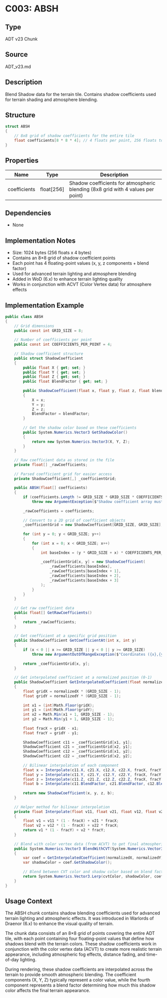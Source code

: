 # C003: ABSH

## Type
ADT v23 Chunk

## Source
ADT_v23.md

## Description
Blend Shadow data for the terrain tile. Contains shadow coefficients used for terrain shading and atmosphere blending.

## Structure
```csharp
struct ABSH
{
    // 8x8 grid of shadow coefficients for the entire tile
    float coefficients[8 * 8 * 4]; // 4 floats per point, 256 floats total
}
```

## Properties
| Name | Type | Description |
|------|------|-------------|
| coefficients | float[256] | Shadow coefficients for atmospheric blending (8x8 grid with 4 values per point) |

## Dependencies
- None

## Implementation Notes
- Size: 1024 bytes (256 floats x 4 bytes)
- Contains an 8×8 grid of shadow coefficient points
- Each point has 4 floating-point values (x, y, z components + blend factor)
- Used for advanced terrain lighting and atmosphere blending
- Added in WoD (6.x) to enhance terrain lighting quality
- Works in conjunction with ACVT (Color Vertex data) for atmosphere effects

## Implementation Example
```csharp
public class ABSH
{
    // Grid dimensions
    public const int GRID_SIZE = 8;
    
    // Number of coefficients per point
    public const int COEFFICIENTS_PER_POINT = 4;
    
    // Shadow coefficient structure
    public struct ShadowCoefficient
    {
        public float X { get; set; }
        public float Y { get; set; }
        public float Z { get; set; }
        public float BlendFactor { get; set; }
        
        public ShadowCoefficient(float x, float y, float z, float blendFactor)
        {
            X = x;
            Y = y;
            Z = z;
            BlendFactor = blendFactor;
        }
        
        // Get the shadow color based on these coefficients
        public System.Numerics.Vector3 GetShadowColor()
        {
            return new System.Numerics.Vector3(X, Y, Z);
        }
    }
    
    // Raw coefficient data as stored in the file
    private float[] _rawCoefficients;
    
    // Parsed coefficient grid for easier access
    private ShadowCoefficient[,] _coefficientGrid;
    
    public ABSH(float[] coefficients)
    {
        if (coefficients.Length != GRID_SIZE * GRID_SIZE * COEFFICIENTS_PER_POINT)
            throw new ArgumentException($"Shadow coefficient array must have {GRID_SIZE * GRID_SIZE * COEFFICIENTS_PER_POINT} elements");
            
        _rawCoefficients = coefficients;
        
        // Convert to a 2D grid of coefficient objects
        _coefficientGrid = new ShadowCoefficient[GRID_SIZE, GRID_SIZE];
        
        for (int y = 0; y < GRID_SIZE; y++)
        {
            for (int x = 0; x < GRID_SIZE; x++)
            {
                int baseIndex = (y * GRID_SIZE + x) * COEFFICIENTS_PER_POINT;
                
                _coefficientGrid[x, y] = new ShadowCoefficient(
                    _rawCoefficients[baseIndex],
                    _rawCoefficients[baseIndex + 1],
                    _rawCoefficients[baseIndex + 2],
                    _rawCoefficients[baseIndex + 3]
                );
            }
        }
    }
    
    // Get raw coefficient data
    public float[] GetRawCoefficients()
    {
        return _rawCoefficients;
    }
    
    // Get coefficient at a specific grid position
    public ShadowCoefficient GetCoefficientAt(int x, int y)
    {
        if (x < 0 || x >= GRID_SIZE || y < 0 || y >= GRID_SIZE)
            throw new ArgumentOutOfRangeException($"Coordinates ({x},{y}) out of range");
            
        return _coefficientGrid[x, y];
    }
    
    // Get interpolated coefficient at a normalized position (0-1)
    public ShadowCoefficient GetInterpolatedCoefficient(float normalizedX, float normalizedY)
    {
        float gridX = normalizedX * (GRID_SIZE - 1);
        float gridY = normalizedY * (GRID_SIZE - 1);
        
        int x1 = (int)Math.Floor(gridX);
        int y1 = (int)Math.Floor(gridY);
        int x2 = Math.Min(x1 + 1, GRID_SIZE - 1);
        int y2 = Math.Min(y1 + 1, GRID_SIZE - 1);
        
        float fracX = gridX - x1;
        float fracY = gridY - y1;
        
        ShadowCoefficient c11 = _coefficientGrid[x1, y1];
        ShadowCoefficient c21 = _coefficientGrid[x2, y1];
        ShadowCoefficient c12 = _coefficientGrid[x1, y2];
        ShadowCoefficient c22 = _coefficientGrid[x2, y2];
        
        // Bilinear interpolation of each component
        float x = Interpolate(c11.X, c21.X, c12.X, c22.X, fracX, fracY);
        float y = Interpolate(c11.Y, c21.Y, c12.Y, c22.Y, fracX, fracY);
        float z = Interpolate(c11.Z, c21.Z, c12.Z, c22.Z, fracX, fracY);
        float b = Interpolate(c11.BlendFactor, c21.BlendFactor, c12.BlendFactor, c22.BlendFactor, fracX, fracY);
        
        return new ShadowCoefficient(x, y, z, b);
    }
    
    // Helper method for bilinear interpolation
    private float Interpolate(float v11, float v21, float v12, float v22, float fracX, float fracY)
    {
        float v1 = v11 * (1 - fracX) + v21 * fracX;
        float v2 = v12 * (1 - fracX) + v22 * fracX;
        return v1 * (1 - fracY) + v2 * fracY;
    }
    
    // Blend with color vertex data (from ACVT) to get final atmospheric colors
    public System.Numerics.Vector3 BlendWithCVT(System.Numerics.Vector3 cvtColor, float normalizedX, float normalizedY)
    {
        var coef = GetInterpolatedCoefficient(normalizedX, normalizedY);
        var shadowColor = coef.GetShadowColor();
        
        // Blend between CVT color and shadow color based on blend factor
        return System.Numerics.Vector3.Lerp(cvtColor, shadowColor, coef.BlendFactor);
    }
}
```

## Usage Context
The ABSH chunk contains shadow blending coefficients used for advanced terrain lighting and atmospheric effects. It was introduced in Warlords of Draenor (6.x) to enhance the visual quality of terrain. 

The chunk data consists of an 8×8 grid of points covering the entire ADT tile, with each point containing four floating-point values that define how shadows blend with the terrain colors. These shadow coefficients work in conjunction with the color vertex data (ACVT) to create more realistic terrain appearance, including atmospheric fog effects, distance fading, and time-of-day lighting.

During rendering, these shadow coefficients are interpolated across the terrain to provide smooth atmospheric blending. The coefficient components (X, Y, Z) typically represent a color value, while the fourth component represents a blend factor determining how much this shadow color affects the final terrain appearance. 